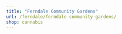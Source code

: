 ```yaml
---
title: "Ferndale Community Gardens"
url: /ferndale/ferndale-community-gardens/
shop: cannabis
---
```


